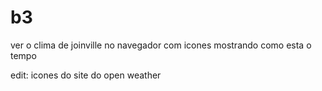 # b3


ver o clima de joinville no navegador com icones mostrando como esta o tempo


edit: icones do site do open weather
